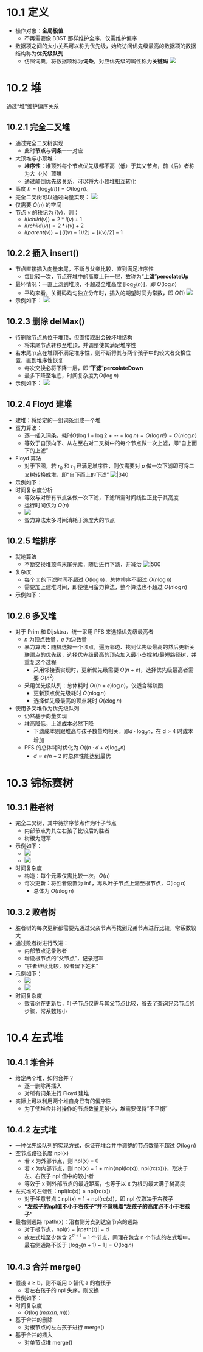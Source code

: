 # 10.1 定义
- 操作对象：**全局极值**
	- 不再需要像 BBST 那样维护全序，仅需维护偏序
- 数据项之间的大小关系可以称为优先级，始终访问优先级最高的数据项的数据结构称为**优先级队列**
	- 仿照词典，将数据项称为**词条**，对应优先级的属性称为**关键码**
![](Picture/Pasted%20image%2020241207164525.png)
# 10.2 堆
通过“堆”维护偏序关系
## 10.2.1 完全二叉堆
- 通过完全二叉树实现
	- 此时**节点**与**词条**一一对应
- 大顶堆与小顶堆：
	- **堆序性**：堆顶外每个节点优先级都不高（低）于其父节点，前（后）者称为大（小）顶堆
	- 通过颠倒优先级关系，可以将大小顶堆相互转化
- 高度 $h = \lfloor \log_2(n) \rfloor = O(\log n)$。 
- 完全二叉树可以通过向量实现：
![](Picture/Pasted%20image%2020241207165514.png)
- 仅需要 $O(n)$ 的空间
- 节点 $v$ 的秩记为 $i(v)$，则：
	- $i(lchild(v)) = 2 * i(v) + 1$
	- $i(rchild(v)) = 2 * i(v) + 2$
	- $i(parent(v)) = \lfloor (i(v) - 1)/2 \rfloor = \lceil i(v)/2 \rceil - 1$
## 10.2.2 插入 insert()
- 节点直接插入向量末尾，不断与父亲比较，直到满足堆序性
	- 每比较一次，节点在堆中的高度上升一层，故称为“**上滤**”**percolateUp**
- 最坏情况：一直上滤到堆顶，不超过全堆高度 $\lfloor \log_2(n) \rfloor$，即 $O(\log n)$
	- 平均来看，关键码均匀独立分布时，插入的期望时间为常数，即 $O(1)$
![](Picture/Pasted%20image%2020241207173111.png)
- 示例如下：
![](Picture/Pasted%20image%2020241207173152.png)
## 10.2.3 删除 delMax()
- 待删除节点总位于堆顶，但直接取出会破坏堆结构
	- 将末尾节点转移至堆顶，并调整使其满足堆序性
- 若末尾节点在堆顶不满足堆序性，则不断将其与两个孩子中的较大者交换位置，直到堆序性恢复
	- 每次交换必将下降一层，即“**下滤**”**percolateDown**
	- 最多下降至堆底，时间复杂度为$O(\log n)$
- 示例如下：
![](Picture/Pasted%20image%2020241207200209.png)
## 10.2.4 Floyd 建堆
- 建堆：将给定的一组词条组成一个堆
- 蛮力算法：
	- 逐一插入词条，耗时$O(\log 1 + \log 2 + \cdots + \log n) = O(\log n!) = O(n \log n)$
	- 等效于自顶向下、从左至右对二叉树中的每个节点做一次上滤，即“自上而下的上滤”
- Floyd 算法
	- 对于下图，若 $r_0$ 和 $r_1$ 已满足堆序性，则仅需要对 $p$ 做一次下滤即可将二叉树转换成堆，即“自下而上的下滤”
![|340](Picture/Pasted%20image%2020241207204312.png)
- 示例如下：
- 时间复杂度分析
	- 等效与对所有节点各做一次下滤，下滤所需时间线性正比于其高度
	- 运行时间仅为 $O(n)$
	- ![](Picture/Pasted%20image%2020241207204848.png)
	- 蛮力算法太多时间消耗于深度大的节点
## 10.2.5 堆排序
- 就地算法
	- 不断交换堆顶与末尾元素，随后进行下滤，并减治
![|500](Picture/Pasted%20image%2020241207232022.png)
- 复杂度
	- 每个 x 的下滤时间不超过 $O(\log n)$，总体排序不超过 $O(n\log n)$
	- 需要加上建堆时间，即便使用蛮力算法，整个算法也不超过 $O(n \log n)$
- 示例如下：
## 10.2.6 多叉堆
- 对于 Prim 和 Dijsktra，统一采用 PFS 来选择优先级最高者
	- $n$ 为顶点数量，$e$ 为边数量
	- 暴力算法：随机选择一个顶点，遍历邻边、找到优先级最高的然后更新关联顶点的优先级，选择优先级最高的顶点加入最小支撑树/最短路径树，并重复这个过程
		- 采用邻接表实现时，更新优先级需要 $O(n + e)$，选择优先级最高者需要 $O(n^2)$
	- 采用优先级队列：总体耗时 $O((n+e)\log n)$，仅适合稀疏图
		- 更新顶点优先级耗时 $O(n\log n)$
		- 选择优先级最高的顶点耗时 $O(e \log n)$
- 使用多叉堆作为优先级队列
	- 仍然基于向量实现
	- 堆高降低，上滤成本必然下降
		- 下滤成本则跟堆高与孩子数量均相关，即$d \cdot \log_dn$，在 d > 4 时成本增加
	- PFS 的总体耗时优化为 $O((n\cdot d + e)\log_dn)$
		- $d \approx e/n+2$ 时总体性能达到最优
# 10.3 锦标赛树
## 10.3.1 胜者树
- 完全二叉树，其中待排序节点作为叶子节点
	- 内部节点为其左右孩子比较后的胜者
	- 树根为冠军
- 示例如下：
	- ![](Picture/Pasted%20image%2020241208101628.png)
	- ![](Picture/Snipaste_2024-12-08_10-16-43.png)
- 时间复杂度
	- 构造：每个元素仅需比较一次，$O(n)$
	- 每次更新：将胜者设置为 $\inf$，再从叶子节点上溯至根节点，$O(\log n)$
		- 总体为 $O(n\log n)$
## 10.3.2 败者树
- 胜者树的每次更新都需要先通过父亲节点再找到兄弟节点进行比较，常系数较大
- 通过败者树进行改进：
	- 内部节点记录败者
	- 增设根节点的“父节点”，记录冠军
	- “胜者继续比较，败者留下姓名”
- 示例如下：
	- ![](Picture/Pasted%20image%2020241208102654.png)
	- ![](Picture/Pasted%20image%2020241208102712.png)
- 时间复杂度
	- 败者树在更新后，叶子节点仅需与其父节点比较，省去了查询兄弟节点的步骤，常系数较小
# 10.4 左式堆
## 10.4.1 堆合并
- 给定两个堆，如何合并？
	- 逐一删除再插入
	- 对所有词条进行 Floyd 建堆
- 实际上可以利用两个堆自身已有的偏序性
	- 为了使堆合并时操作的节点数量足够少，堆需要保持“不平衡”
## 10.4.2 左式堆
- 一种优先级队列的实现方式，保证在堆合并中调整的节点数量不超过 $O(\log n)$
- 空节点路径长度 npl(x)
	- 若 x 为外部节点，则 npl(x) = 0
	- 若 x 为内部节点，则 npl(x) = 1 + min{npl(lc(x)), npl(rc(x))}，取决于左、右孩子 npl 值中的较小者
	- 等效于 x 到外部节点的最近距离，也等于以 x 为根的最大满子树高度
- 左式堆的左倾性：npl(lc(x)) ≥ npl(rc(x))
	- 对于任意节点：npl(x) = 1 + npl(rc(x))，即 npl 仅取决于右孩子
	- **“左孩子的npl值不小于右孩子”并不意味着“左孩子的高度必不小于右孩子”**
- 最右侧通路 rpath(x)：沿右侧分支到达空节点的通路
	- 对于根节点，npl(r) = |rpath(r)| = d
	- 故左式堆至少包含 $2^{d + 1}  - 1$ 个节点，同理在包含 n 个节点的左式堆中，最右侧通路不长于 $\lfloor \log_2(n + 1) - 1 \rfloor = O(\log n)$
## 10.4.3 合并 merge()
- 假设 a ≥ b，则不断用 b 替代 a 的右孩子
	- 若左右孩子的 npl 失序，则交换
- 示例如下：
- 时间复杂度
	- $O(\log(max(n, m)))$
- 基于合并的删除
	- 对根节点的左右孩子进行 merge()
- 基于合并的插入
	- 对单节点堆 merge()